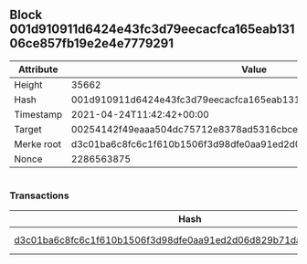 ## Block 001d910911d6424e43fc3d79eecacfca165eab13106ce857fb19e2e4e7779291

Attribute | Value
--- | ---
Height | 35662
Hash | 001d910911d6424e43fc3d79eecacfca165eab13106ce857fb19e2e4e7779291
Timestamp | 2021-04-24T11:42:42+00:00
Target | 00254142f49eaaa504dc75712e8378ad5316cbcead634704b3734b6271167cc4
Merke root | d3c01ba6c8fc6c1f610b1506f3d98dfe0aa91ed2d06d829b71da86a5e3f6cbca
Nonce | 2286563875

```

```

### Transactions

Hash | Amount
--- | ---
[d3c01ba6c8fc6c1f610b1506f3d98dfe0aa91ed2d06d829b71da86a5e3f6cbca](d3c01ba6c8fc6c1f610b1506f3d98dfe0aa91ed2d06d829b71da86a5e3f6cbca.md) | 10.00000000 SKEPTI 
